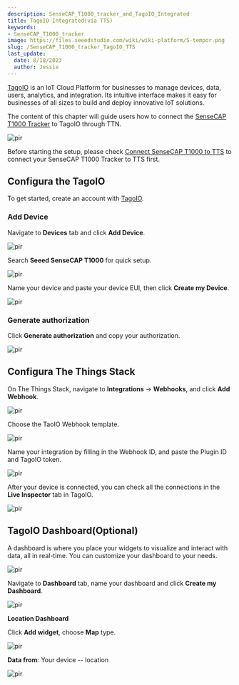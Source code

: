 ```yaml
---
description: SenseCAP_T1000_tracker_and_TagoIO_Integrated
title: TagoIO Integrated(via TTS)
keywords:
- SenseCAP_T1000_tracker
image: https://files.seeedstudio.com/wiki/wiki-platform/S-tempor.png
slug: /SenseCAP_T1000_tracker_TagoIO_TTS
last_update:
  date: 8/18/2023
  author: Jessie
---
```



[TagoIO](https://tago.io/) is an IoT Cloud Platform for businesses to manage devices, data, users, analytics, and integration. Its intuitive interface makes it easy for businesses of all sizes to build and deploy innovative IoT solutions.

The content of this chapter will guide users how to connect the [SenseCAP T1000 Tracker](https://www.seeedstudio.com/SenseCAP-Card-Tracker-T1000-A-p-5697.html) to TagoIO through TTN.

<p style={{textAlign: 'center'}}><img src="https://files.seeedstudio.com/wiki/SenseCAP/Tracker/tagoio.png" alt="pir" width={800} height="auto" /></p>

Before starting the setup, please check [Connect SenseCAP T1000 to TTS](https://wiki.seeedstudio.com/SenseCAP_T1000_tracker_TTN) to connect your SenseCAP T1000 Tracker to TTS first.

## Configura the TagoIO

To get started, create an account with [TagoIO](https://admin.tago.io/signup).

### Add Device

Navigate to **Devices** tab and click **Add Device**.

<p style={{textAlign: 'center'}}><img src="https://files.seeedstudio.com/wiki/SenseCAP/Tracker/tagoio_device.png" alt="pir" width={800} height="auto" /></p>

Search **Seeed SenseCAP T1000** for quick setup.
<p style={{textAlign: 'center'}}><img src="https://files.seeedstudio.com/wiki/SenseCAP/Tracker/tagoio_template.png" alt="pir" width={800} height="auto" /></p>

Name your device and paste your device EUI, then click **Create my Device**.

<p style={{textAlign: 'center'}}><img src="https://files.seeedstudio.com/wiki/SenseCAP/Tracker/c_my_device.png" alt="pir" width={800} height="auto" /></p>

### Generate authorization

Click **Generate authorization** and copy your authorization.

<p style={{textAlign: 'center'}}><img src="https://files.seeedstudio.com/wiki/SenseCAP/Tracker/authorization.png" alt="pir" width={800} height="auto" /></p>

## Configura The Things Stack

On The Things Stack, navigate to **Integrations** → **Webhooks**, and click **Add Webhook**.

<p style={{textAlign: 'center'}}><img src="https://files.seeedstudio.com/wiki/SenseCAP/Tracker/add_webhook1.png" alt="pir" width={800} height="auto" /></p>

Choose the TaoIO Webhook template.

<p style={{textAlign: 'center'}}><img src="https://files.seeedstudio.com/wiki/SenseCAP/Tracker/TTS_web_IO.png" alt="pir" width={800} height="auto" /></p>

Name your integration by filling in the Webhook ID, and paste the Plugin ID and TagoIO token.

<p style={{textAlign: 'center'}}><img src="https://files.seeedstudio.com/wiki/SenseCAP/Tracker/webhook_TTS.png" alt="pir" width={800} height="auto" /></p>

After your device is connected, you can check all the connections in the **Live Inspector** tab in TagoIO.

<p style={{textAlign: 'center'}}><img src="https://files.seeedstudio.com/wiki/SenseCAP/Tracker/live_inspec.png" alt="pir" width={800} height="auto" /></p>

## TagoIO Dashboard(Optional)

A dashboard is where you place your widgets to visualize and interact with data, all in real-time. You can customize your dashboard to your needs.

<p style={{textAlign: 'center'}}><img src="https://files.seeedstudio.com/wiki/SenseCAP/Tracker/tagoio_dash.png" alt="pir" width={800} height="auto" /></p>

Navigate to **Dashboard** tab, name your dashboard and click **Create my Dashboard**.

<p style={{textAlign: 'center'}}><img src="https://files.seeedstudio.com/wiki/SenseCAP/Tracker/create_dashfortagoio.png" alt="pir" width={800} height="auto" /></p>

**Location Dashboard**

Click **Add widget**, choose **Map** type.

<p style={{textAlign: 'center'}}><img src="https://files.seeedstudio.com/wiki/SenseCAP/Tracker/maptagoio.png" alt="pir" width={800} height="auto" /></p>

**Data from**: Your device -- location

<p style={{textAlign: 'center'}}><img src="https://files.seeedstudio.com/wiki/SenseCAP/Tracker/map_done_io.png" alt="pir" width={800} height="auto" /></p>
